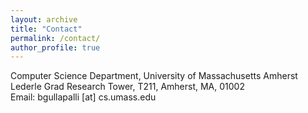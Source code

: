 ```yaml
---
layout: archive
title: "Contact"
permalink: /contact/
author_profile: true
---
```

Computer Science Department, University of Massachusetts Amherst<br>
Lederle Grad Research Tower, T211, Amherst, MA, 01002<br>
Email: bgullapalli [at] cs.umass.edu
